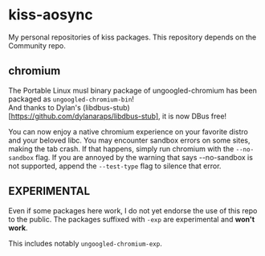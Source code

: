 # kiss-aosync

My personal repositories of kiss packages. This repository depends on the Community repo.

## chromium

The Portable Linux musl binary package of ungoogled-chromium has been packaged as `ungoogled-chromium-bin`!  
And thanks to Dylan's (libdbus-stub)[https://github.com/dylanaraps/libdbus-stub], it is now DBus free!

You can now enjoy a native chromium experience on your favorite distro and your beloved libc. You may encounter sandbox errors on some sites, making the tab crash. If that happens, simply run chromium with the `--no-sandbox` flag. If you are annoyed by the warning that says --no-sandbox is not supported, append the `--test-type` flag to silence that error.

## EXPERIMENTAL

Even if some packages here work, I do not yet endorse the use of this repo to the public. The packages suffixed with `-exp` are experimental and **won't work**.  

This includes notably `ungoogled-chromium-exp`.

